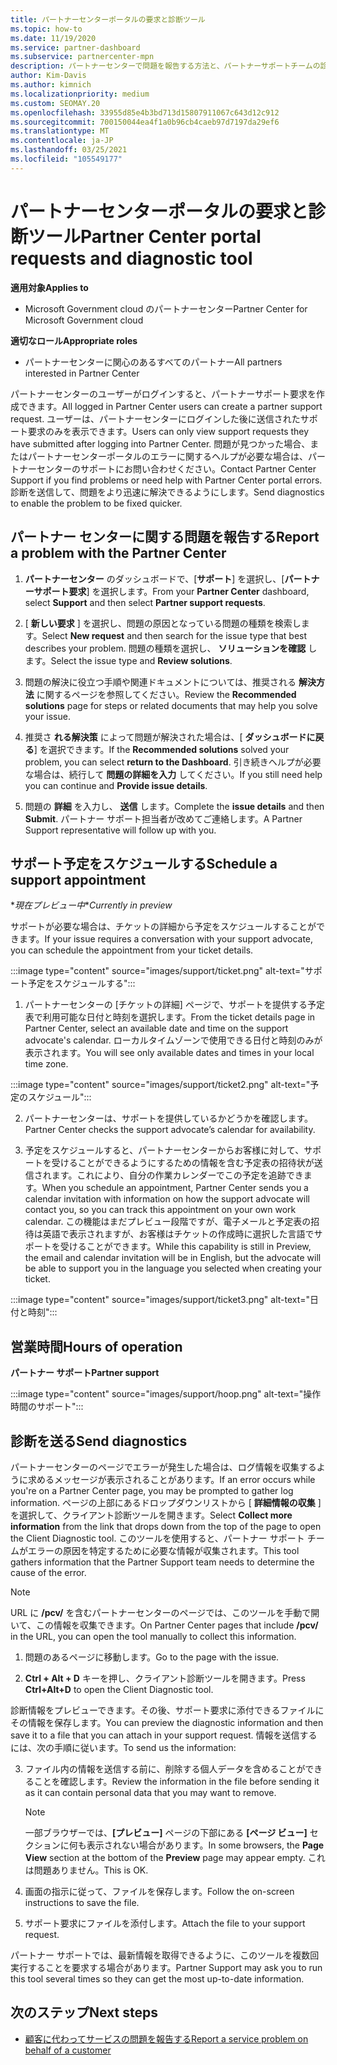 ```yaml
---
title: パートナーセンターポータルの要求と診断ツール
ms.topic: how-to
ms.date: 11/19/2020
ms.service: partner-dashboard
ms.subservice: partnercenter-mpn
description: パートナーセンターで問題を報告する方法と、パートナーサポートチームの診断情報を収集する方法について説明します。
author: Kim-Davis
ms.author: kimnich
ms.localizationpriority: medium
ms.custom: SEOMAY.20
ms.openlocfilehash: 33955d85e4b3bd713d15807911067c643d12c912
ms.sourcegitcommit: 700150044ea4f1a0b96cb4caeb97d7197da29ef6
ms.translationtype: MT
ms.contentlocale: ja-JP
ms.lasthandoff: 03/25/2021
ms.locfileid: "105549177"
---
```

# <a name="partner-center-portal-requests-and-diagnostic-tool"></a><span data-ttu-id="42286-103">パートナーセンターポータルの要求と診断ツール</span><span class="sxs-lookup"><span data-stu-id="42286-103">Partner Center portal requests and diagnostic tool</span></span>

<span data-ttu-id="42286-104">**適用対象**</span><span class="sxs-lookup"><span data-stu-id="42286-104">**Applies to**</span></span>

- <span data-ttu-id="42286-105">Microsoft Government cloud のパートナーセンター</span><span class="sxs-lookup"><span data-stu-id="42286-105">Partner Center for Microsoft Government cloud</span></span>

<span data-ttu-id="42286-106">**適切なロール**</span><span class="sxs-lookup"><span data-stu-id="42286-106">**Appropriate roles**</span></span>

- <span data-ttu-id="42286-107">パートナーセンターに関心のあるすべてのパートナー</span><span class="sxs-lookup"><span data-stu-id="42286-107">All partners interested in Partner Center</span></span>

<span data-ttu-id="42286-108">パートナーセンターのユーザーがログインすると、パートナーサポート要求を作成できます。</span><span class="sxs-lookup"><span data-stu-id="42286-108">All logged in Partner Center users can create a partner support request.</span></span> <span data-ttu-id="42286-109">ユーザーは、パートナーセンターにログインした後に送信されたサポート要求のみを表示できます。</span><span class="sxs-lookup"><span data-stu-id="42286-109">Users can only view support requests they have submitted after logging into Partner Center.</span></span>
<span data-ttu-id="42286-110">問題が見つかった場合、またはパートナーセンターポータルのエラーに関するヘルプが必要な場合は、パートナーセンターのサポートにお問い合わせください。</span><span class="sxs-lookup"><span data-stu-id="42286-110">Contact Partner Center Support if you find problems or need help with Partner Center portal errors.</span></span> <span data-ttu-id="42286-111">診断を送信して、問題をより迅速に解決できるようにします。</span><span class="sxs-lookup"><span data-stu-id="42286-111">Send diagnostics to enable the problem to be fixed quicker.</span></span>

## <a name="report-a-problem-with-the-partner-center"></a><span data-ttu-id="42286-112">パートナー センターに関する問題を報告する</span><span class="sxs-lookup"><span data-stu-id="42286-112">Report a problem with the Partner Center</span></span>

1. <span data-ttu-id="42286-113">**パートナーセンター** のダッシュボードで、[**サポート**] を選択し、[**パートナーサポート要求**] を選択します。</span><span class="sxs-lookup"><span data-stu-id="42286-113">From your **Partner Center** dashboard, select **Support** and then select **Partner support requests**.</span></span>

2. <span data-ttu-id="42286-114">[ **新しい要求** ] を選択し、問題の原因となっている問題の種類を検索します。</span><span class="sxs-lookup"><span data-stu-id="42286-114">Select **New request** and then search for the issue type that best describes your problem.</span></span> <span data-ttu-id="42286-115">問題の種類を選択し、 **ソリューションを確認** します。</span><span class="sxs-lookup"><span data-stu-id="42286-115">Select the issue type and **Review solutions**.</span></span>

3. <span data-ttu-id="42286-116">問題の解決に役立つ手順や関連ドキュメントについては、推奨される **解決方法** に関するページを参照してください。</span><span class="sxs-lookup"><span data-stu-id="42286-116">Review the **Recommended solutions** page for steps or related documents that may help you solve your issue.</span></span>

4. <span data-ttu-id="42286-117">推奨さ **れる解決策** によって問題が解決された場合は、[ **ダッシュボードに戻る**] を選択できます。</span><span class="sxs-lookup"><span data-stu-id="42286-117">If the **Recommended solutions** solved your problem, you can select **return to the Dashboard**.</span></span> <span data-ttu-id="42286-118">引き続きヘルプが必要な場合は、続行して **問題の詳細を入力** してください。</span><span class="sxs-lookup"><span data-stu-id="42286-118">If you still need help you can continue and **Provide issue details**.</span></span>

5. <span data-ttu-id="42286-119">問題の **詳細** を入力し、 **送信** します。</span><span class="sxs-lookup"><span data-stu-id="42286-119">Complete the **issue details** and then **Submit**.</span></span> <span data-ttu-id="42286-120">パートナー サポート担当者が改めてご連絡します。</span><span class="sxs-lookup"><span data-stu-id="42286-120">A Partner Support representative will follow up with you.</span></span>

## <a name="schedule-a-support-appointment"></a><span data-ttu-id="42286-121">サポート予定をスケジュールする</span><span class="sxs-lookup"><span data-stu-id="42286-121">Schedule a support appointment</span></span> 

<span data-ttu-id="42286-122">\**現在プレビュー中*</span><span class="sxs-lookup"><span data-stu-id="42286-122">\**Currently in preview*</span></span>

<span data-ttu-id="42286-123">サポートが必要な場合は、チケットの詳細から予定をスケジュールすることができます。</span><span class="sxs-lookup"><span data-stu-id="42286-123">If your issue requires a conversation with your support advocate, you can schedule the appointment from your ticket details.</span></span>

:::image type="content" source="images/support/ticket.png" alt-text="サポート予定をスケジュールする":::

1.  <span data-ttu-id="42286-125">パートナーセンターの [チケットの詳細] ページで、サポートを提供する予定表で利用可能な日付と時刻を選択します。</span><span class="sxs-lookup"><span data-stu-id="42286-125">From the ticket details page in Partner Center, select an available date and time on the support advocate's calendar.</span></span> <span data-ttu-id="42286-126">ローカルタイムゾーンで使用できる日付と時刻のみが表示されます。</span><span class="sxs-lookup"><span data-stu-id="42286-126">You will see only available dates and times in your local time zone.</span></span>

:::image type="content" source="images/support/ticket2.png" alt-text="予定のスケジュール":::

2. <span data-ttu-id="42286-128">パートナーセンターは、サポートを提供しているかどうかを確認します。</span><span class="sxs-lookup"><span data-stu-id="42286-128">Partner Center checks the support advocate’s  calendar for availability.</span></span>

1. <span data-ttu-id="42286-129">予定をスケジュールすると、パートナーセンターからお客様に対して、サポートを受けることができるようにするための情報を含む予定表の招待状が送信されます。これにより、自分の作業カレンダーでこの予定を追跡できます。</span><span class="sxs-lookup"><span data-stu-id="42286-129">When you schedule an appointment, Partner Center sends you a calendar invitation with information on how the support advocate will contact you, so you can track this appointment on your own work calendar.</span></span>  <span data-ttu-id="42286-130">この機能はまだプレビュー段階ですが、電子メールと予定表の招待は英語で表示されますが、お客様はチケットの作成時に選択した言語でサポートを受けることができます。</span><span class="sxs-lookup"><span data-stu-id="42286-130">While this capability is still in Preview, the email and calendar invitation will be in English, but the advocate will be able to support you in the language you selected when creating your ticket.</span></span>

:::image type="content" source="images/support/ticket3.png" alt-text="日付と時刻":::

## <a name="hours-of-operation"></a><span data-ttu-id="42286-132">営業時間</span><span class="sxs-lookup"><span data-stu-id="42286-132">Hours of operation</span></span>

<span data-ttu-id="42286-133">**パートナー サポート**</span><span class="sxs-lookup"><span data-stu-id="42286-133">**Partner support**</span></span>

:::image type="content" source="images/support/hoop.png" alt-text="操作時間のサポート":::

## <a name="send-diagnostics"></a><span data-ttu-id="42286-135">診断を送る</span><span class="sxs-lookup"><span data-stu-id="42286-135">Send diagnostics</span></span>

<span data-ttu-id="42286-136">パートナーセンターのページでエラーが発生した場合は、ログ情報を収集するように求めるメッセージが表示されることがあります。</span><span class="sxs-lookup"><span data-stu-id="42286-136">If an error occurs while you're on a Partner Center page, you may be prompted to gather log information.</span></span> <span data-ttu-id="42286-137">ページの上部にあるドロップダウンリストから [ **詳細情報の収集** ] を選択して、クライアント診断ツールを開きます。</span><span class="sxs-lookup"><span data-stu-id="42286-137">Select **Collect more information** from the link that drops down from the top of the page to open the Client Diagnostic tool.</span></span> <span data-ttu-id="42286-138">このツールを使用すると、パートナー サポート チームがエラーの原因を特定するために必要な情報が収集されます。</span><span class="sxs-lookup"><span data-stu-id="42286-138">This tool gathers information that the Partner Support team needs to determine the cause of the error.</span></span> 

>[!NOTE]
><span data-ttu-id="42286-139">URL に **/pcv/** を含むパートナーセンターのページでは、このツールを手動で開いて、この情報を収集できます。</span><span class="sxs-lookup"><span data-stu-id="42286-139">On Partner Center pages that include **/pcv/** in the URL, you can open the tool manually to collect this information.</span></span>

1. <span data-ttu-id="42286-140">問題のあるページに移動します。</span><span class="sxs-lookup"><span data-stu-id="42286-140">Go to the page with the issue.</span></span>

2. <span data-ttu-id="42286-141">**Ctrl + Alt + D** キーを押し、クライアント診断ツールを開きます。</span><span class="sxs-lookup"><span data-stu-id="42286-141">Press **Ctrl+Alt+D** to open the Client Diagnostic tool.</span></span>

<span data-ttu-id="42286-142">診断情報をプレビューできます。その後、サポート要求に添付できるファイルにその情報を保存します。</span><span class="sxs-lookup"><span data-stu-id="42286-142">You can preview the diagnostic information and then save it to a file that you can attach in your support request.</span></span> <span data-ttu-id="42286-143">情報を送信するには、次の手順に従います。</span><span class="sxs-lookup"><span data-stu-id="42286-143">To send us the information:</span></span>

3. <span data-ttu-id="42286-144">ファイル内の情報を送信する前に、削除する個人データを含めることができることを確認します。</span><span class="sxs-lookup"><span data-stu-id="42286-144">Review the information in the file before sending it as it can contain personal data that you may want to remove.</span></span>

    >[!NOTE]
    ><span data-ttu-id="42286-145">一部ブラウザーでは、**[プレビュー]** ページの下部にある **[ページ ビュー]** セクションに何も表示されない場合があります。</span><span class="sxs-lookup"><span data-stu-id="42286-145">In some browsers, the **Page View** section at the bottom of the **Preview** page may appear empty.</span></span> <span data-ttu-id="42286-146">これは問題ありません。</span><span class="sxs-lookup"><span data-stu-id="42286-146">This is OK.</span></span>

4. <span data-ttu-id="42286-147">画面の指示に従って、ファイルを保存します。</span><span class="sxs-lookup"><span data-stu-id="42286-147">Follow the on-screen instructions to save the file.</span></span>

5. <span data-ttu-id="42286-148">サポート要求にファイルを添付します。</span><span class="sxs-lookup"><span data-stu-id="42286-148">Attach the file to your support request.</span></span>

<span data-ttu-id="42286-149">パートナー サポートでは、最新情報を取得できるように、このツールを複数回実行することを要求する場合があります。</span><span class="sxs-lookup"><span data-stu-id="42286-149">Partner Support may ask you to run this tool several times so they can get the most up-to-date information.</span></span>

## <a name="next-steps"></a><span data-ttu-id="42286-150">次のステップ</span><span class="sxs-lookup"><span data-stu-id="42286-150">Next steps</span></span>

- [<span data-ttu-id="42286-151">顧客に代わってサービスの問題を報告する</span><span class="sxs-lookup"><span data-stu-id="42286-151">Report a service problem on behalf of a customer</span></span>](report-problems-on-behalf-of-a-customer.md)
